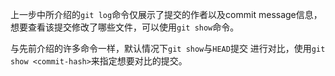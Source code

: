 上一步中所介绍的`git log`命令仅展示了提交的作者以及commit message信息，
想要查看该提交修改了哪些文件，可以使用`git show`命令。

与先前介绍的许多命令一样，默认情况下`git show`与`HEAD`提交
进行对比，使用`git show <commit-hash>`来指定想要对比的提交。